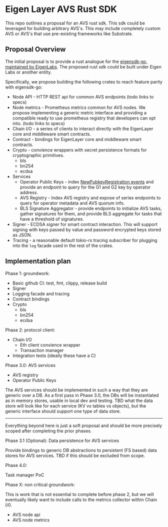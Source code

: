 # Eigen Layer AVS Rust SDK

This repo outlines a proposal for an AVS rust sdk. This sdk could be leveraged for building arbitrary AVS's. This may include completely custom AVS or AVS's that use pre-existing frameworks like Substrate.

## Proposal Overview 

The initial proposal is to provide a rust analogue for the [eigensdk-go, maintained by EigenLabs](https://github.com/Layr-Labs/eigensdk-go). The proposed rust sdk could be built under Eigen Labs or another entity.

Specifically, we propose building the following crates to reach feature parity with eigensdk-go:

* Node API - HTTP REST api for common AVS endpoints (todo links to specs)
* Node metrics - Prometheus metrics common for AVS nodes. We propose implementing a generic metric interface and providing a compatible ready to use prometheus registry that developers can opt into. (todo links to specs)
* Chain I/O - a series of clients to interact directly with the EigenLayer core and middleware smart contracts.
* Contract - bindings for EigenLayer core and middleware smart contracts.
* Crypto - convience wrappers with secret persistence formats for cryptographic primitives.
  * bls
  * bn254
  * ecdsa
* Services
  * Operator Public Keys - index [NewPubkeyRegistration events](https://github.com/Layr-Labs/eigenlayer-middleware/blob/9aa6eb543fe38db6e41516f89f15b654ad4d6bf4/src/interfaces/IBLSApkRegistry.sol#L38) and provide an endpoint to query for the G1 and G2 key by operator address.
  * AVS Registry - Index AVS registry and expose of series endpoints to query for operator metadata and AVS quorum info.
  * BLS Signature Aggregator - provide endpoints to initialize AVS tasks, gather signatures for them, and provide BLS aggregate for tasks that have a threshold of signatures.
* Signer - ECDSA signer for smart contract interaction. This will support signing with keys passed by value and password encrypted keys stored as JSON.
* Tracing - a reasonable default tokio-rs tracing subscriber for plugging into the `log` facade used in the rest of the crates.


## Implementation plan

Phase 1: groundwork:

* Basic github CI: test, fmt, clippy, release build
* Signer
* Logging facade and tracing
* Contract bindings
* Crypto
  * bls
  * bn254
  * ecdsa

Phase 2: protocol client:

* Chain I/O
  * Eth client convience wrapper
  * Transaction manager
* Integration tests (ideally these have a C)

Phase 3.0: AVS services

* AVS registry
* Operator Public Keys

The AVS services should be implemented in such a way that they are generic over a DB. As a first pass in Phase 3.0, the DBs will be instantiated as in memory stores, usable in local dev and testing. TBD what the data store will look like for each service (KV vs tables vs objects), but the generic interface should support one type of data store.

---

Everything beyond here is just a soft proposal and should be more precisely scoped after completing the prior phases.

Phase 3.1 (Optional): Data persistence for AVS services

Provide bindings to generic DB abstractions to persistent (FS based) data stores for AVS services. TBD if this should be excluded from scope.

Phase 4.0:

Task manager PoC

Phase X: non critical groundwork:

This is work that is not essential to complete before phase 2, but we will eventually likely want to include calls to the metrics collector within Chain I/0.

* AVS node api
* AVS node metrics
